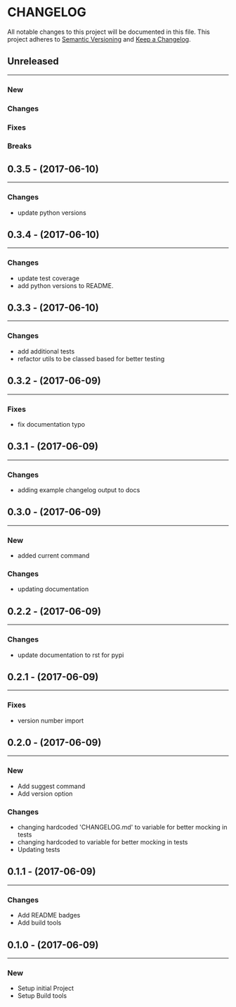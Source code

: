 # CHANGELOG

All notable changes to this project will be documented in this file.
This project adheres to [Semantic Versioning](http://semver.org/) and [Keep a Changelog](http://keepachangelog.com/).


## Unreleased
---

### New

### Changes

### Fixes

### Breaks



## 0.3.5 - (2017-06-10)
---


### Changes
* update python versions


## 0.3.4 - (2017-06-10)
---


### Changes
* update test coverage
* add python versions to README.


## 0.3.3 - (2017-06-10)
---


### Changes
* add additional tests
* refactor utils to be classed based for better testing


## 0.3.2 - (2017-06-09)
---

### Fixes
* fix documentation typo


## 0.3.1 - (2017-06-09)
---

### Changes
* adding example changelog output to docs


## 0.3.0 - (2017-06-09)
---

### New
* added current command

### Changes
* updating documentation


## 0.2.2 - (2017-06-09)
---

### Changes
* update documentation to rst for pypi


## 0.2.1 - (2017-06-09)
---

### Fixes
* version number import


## 0.2.0 - (2017-06-09)
---

### New
* Add suggest command
* Add version option

### Changes
* changing hardcoded 'CHANGELOG.md' to variable for better mocking in tests
* changing hardcoded  to variable for better mocking in tests
* Updating tests


## 0.1.1 - (2017-06-09)
---

### Changes
* Add README badges
* Add build tools


## 0.1.0 - (2017-06-09)
---

### New
* Setup initial Project
* Setup Build tools
